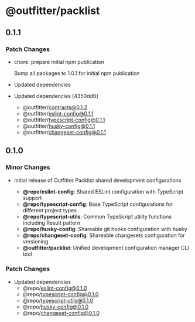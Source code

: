 # @outfitter/packlist

## 0.1.1

### Patch Changes

- chore: prepare initial npm publication

  Bump all packages to 1.0.1 for initial npm publication

- Updated dependencies
- Updated dependencies [4350dd6]
  - @outfitter/contracts@0.1.2
  - @outfitter/eslint-config@0.1.1
  - @outfitter/typescript-config@0.1.1
  - @outfitter/husky-config@0.1.1
  - @outfitter/changeset-config@0.1.1

## 0.1.0

### Minor Changes

- Initial release of Outfitter Packlist shared development configurations

  - **@repo/eslint-config**: Shared ESLint configuration with TypeScript support
  - **@repo/typescript-config**: Base TypeScript configurations for different
    project types
  - **@repo/typescript-utils**: Common TypeScript utility functions including
    Result pattern
  - **@repo/husky-config**: Shareable git hooks configuration with husky
  - **@repo/changeset-config**: Shareable changesets configuration for
    versioning
  - **@outfitter/packlist**: Unified development configuration manager CLI tool

### Patch Changes

- Updated dependencies
  - @repo/eslint-config@0.1.0
  - @repo/typescript-config@0.1.0
  - @repo/typescript-utils@0.1.0
  - @repo/husky-config@0.1.0
  - @repo/changeset-config@0.1.0
